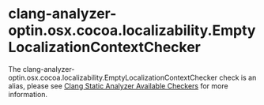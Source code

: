 
clang-analyzer-optin.osx.cocoa.localizability.EmptyLocalizationContextChecker
=============================================================================

The
clang-analyzer-optin.osx.cocoa.localizability.EmptyLocalizationContextChecker
check is an alias, please see [Clang Static Analyzer Available
Checkers](https://clang.llvm.org/docs/analyzer/checkers.html#optin-osx-cocoa-localizability-emptylocalizationcontextchecker)
for more information.
